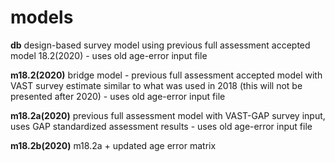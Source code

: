 # models

**db** design-based survey model using previous full assessment accepted model 18.2(2020) - uses old age-error input file

**m18.2(2020)** bridge model - previous full assessment accepted model with VAST survey estimate similar to what was used in 2018 (this will not be presented after 2020) - uses old age-error input file

**m18.2a(2020)** previous full assessment model with VAST-GAP survey input, uses GAP standardized assessment results - uses old age-error input file

**m18.2b(2020)** m18.2a + updated age error matrix

